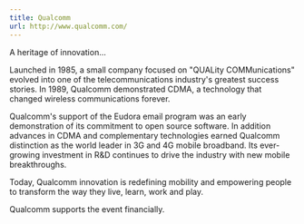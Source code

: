 ```yaml
---
title: Qualcomm
url: http://www.qualcomm.com/
---
```


A heritage of innovation...

Launched in 1985, a small company focused on "QUALity COMMunications" evolved
into one of the telecommunications industry's greatest success stories. In
1989, Qualcomm demonstrated CDMA, a technology that changed wireless
communications forever.

Qualcomm's support of the Eudora email program was an early demonstration of
its commitment to open source software. In addition advances in CDMA and
complementary technologies earned Qualcomm distinction as the world leader in
3G and 4G mobile broadband. Its ever-growing investment in R&D continues to
drive the industry with new mobile breakthroughs.

Today, Qualcomm innovation is redefining mobility and empowering people to
transform the way they live, learn, work and play.

Qualcomm supports the event financially.

